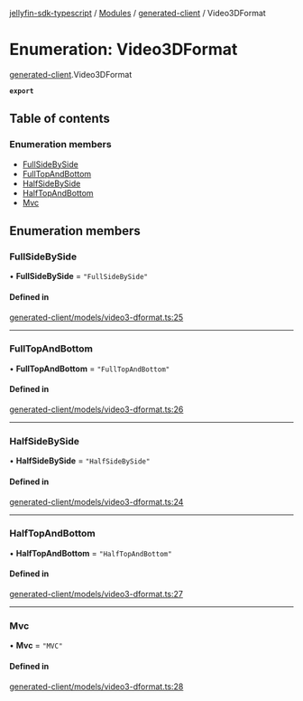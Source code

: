 [jellyfin-sdk-typescript](../README.md) / [Modules](../modules.md) / [generated-client](../modules/generated_client.md) / Video3DFormat

# Enumeration: Video3DFormat

[generated-client](../modules/generated_client.md).Video3DFormat

**`export`**

## Table of contents

### Enumeration members

- [FullSideBySide](generated_client.Video3DFormat.md#fullsidebyside)
- [FullTopAndBottom](generated_client.Video3DFormat.md#fulltopandbottom)
- [HalfSideBySide](generated_client.Video3DFormat.md#halfsidebyside)
- [HalfTopAndBottom](generated_client.Video3DFormat.md#halftopandbottom)
- [Mvc](generated_client.Video3DFormat.md#mvc)

## Enumeration members

### FullSideBySide

• **FullSideBySide** = `"FullSideBySide"`

#### Defined in

[generated-client/models/video3-dformat.ts:25](https://github.com/thornbill/jellyfin-sdk-typescript/blob/0f61f16/src/generated-client/models/video3-dformat.ts#L25)

___

### FullTopAndBottom

• **FullTopAndBottom** = `"FullTopAndBottom"`

#### Defined in

[generated-client/models/video3-dformat.ts:26](https://github.com/thornbill/jellyfin-sdk-typescript/blob/0f61f16/src/generated-client/models/video3-dformat.ts#L26)

___

### HalfSideBySide

• **HalfSideBySide** = `"HalfSideBySide"`

#### Defined in

[generated-client/models/video3-dformat.ts:24](https://github.com/thornbill/jellyfin-sdk-typescript/blob/0f61f16/src/generated-client/models/video3-dformat.ts#L24)

___

### HalfTopAndBottom

• **HalfTopAndBottom** = `"HalfTopAndBottom"`

#### Defined in

[generated-client/models/video3-dformat.ts:27](https://github.com/thornbill/jellyfin-sdk-typescript/blob/0f61f16/src/generated-client/models/video3-dformat.ts#L27)

___

### Mvc

• **Mvc** = `"MVC"`

#### Defined in

[generated-client/models/video3-dformat.ts:28](https://github.com/thornbill/jellyfin-sdk-typescript/blob/0f61f16/src/generated-client/models/video3-dformat.ts#L28)
